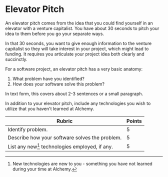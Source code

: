 # Elevator Pitch

An elevator pitch comes from the idea that you could find yourself in an
elevator with a venture capitalist. You have about 30 seconds to pitch your idea
to them before you go your separate ways.

In that 30 seconds, you want to give enough information to the venture
capitalist so they will take interest in your project, which might lead to
funding. It requires you articulate your project idea both clearly and
succinctly.

For a software project, an elevator pitch has a very basic anatomy:

1. What problem have you identified?
2. How does your software solve this problem?

In text form, this covers about 2-3 sentences or a small paragraph.

In addition to your elevator pitch, include any technologies you wish to utilize
that you haven't learned at Alchemy.

| Rubric                                         | Points |
|------------------------------------------------|--------|
| Identify problem.                              | 5      |
| Describe how your software solves the problem. | 5      |
| List any new[^1] technologies employed, if any.| 5      |

[^1]: New technologies are new to you - something you have not learned during your time at Alchemy.
